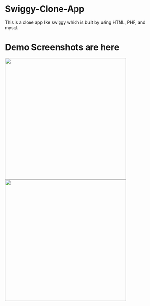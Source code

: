 # Swiggy-Clone-App
This is a clone app like swiggy which is built by using HTML, PHP, and mysql.

# Demo Screenshots are here

<img src="https://github.com/mohdmajidakhtar/Swiggy-Clone-App/blob/master/images/Screenshot1.jpg" width="400">

<img src="https://github.com/mohdmajidakhtar/Swiggy-Clone-App/blob/master/images/Screenshot2.jpg" width="400">
